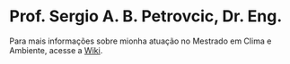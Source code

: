 # Prof. Sergio A. B. Petrovcic, Dr. Eng.

Para mais informações sobre mionha atuação no Mestrado em Clima e Ambiente, acesse a [Wiki](https://github.com/sergiopetrovcic/Mestrado_em_Clima_e_Ambiente/wiki).
